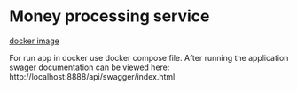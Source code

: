 # Money processing service

<a href="https://hub.docker.com/r/darksoul94/money-processing-sevice">docker image</a>

For run app in docker use docker compose file.
After running the application swager documentation can be viewed here: http://localhost:8888/api/swagger/index.html

